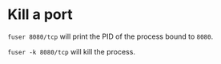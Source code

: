 # Kill a port

`fuser 8080/tcp` will print the PID of the process bound to `8080`.

`fuser -k 8080/tcp` will kill the process.


